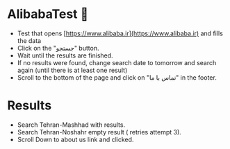 # AlibabaTest 🚀

- Test that opens [https://www.alibaba.ir](https://www.alibaba.ir) and fills the data 
- Click on the "جستجو" button.
- Wait until the results are finished.
- If no results were found, change search date to tomorrow and search again (until there is at least one result)
- Scroll to the bottom of the page and click on "تماس با ما" in the footer.

# Results

- Search Tehran-Mashhad with results.
- Search Tehran-Noshahr empty result ( retries attempt 3).
- Scroll Down to about us link and clicked.


